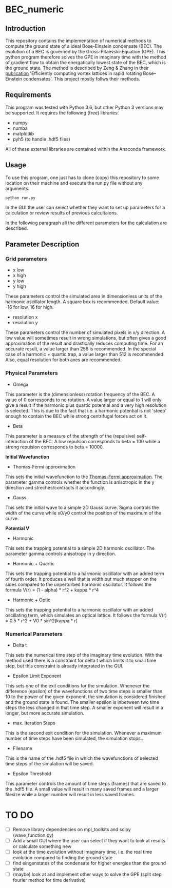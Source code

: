 # BEC_numeric

## Introduction
This repository contains the implementation of numerical methods to compute the ground state of a ideal Bose-Einstein condensate (BEC). The evolution of a BEC is governed by the Gross-Pitaevski-Equation (GPE). This python program therefore solves the GPE in imaginary time with the method of gradient flow to obtain the energatically lowest state of the BEC, which is the ground state.
The method is described by Zeng & Zhang in their [publication](https://doi.org/10.1016/j.cpc.2008.12.003) 'Efficiently computing vortex lattices in rapid rotating Bose–Einstein condensates'. This project mostly follws their methods.

## Requirements
This program was tested with Python 3.6, but other Python 3 versions may be supported.
It requires the following (free) libraries:
 - numpy
 - numba
 - matplotlib
 - pyh5 (to handle .hdf5 files)

All of these external libraries are contained within the Anaconda framework.

## Usage
To use this program, one just has to clone (copy) this repository to some location on their machine and execute the run.py file without any arguments.
```
python run.py
```
In the GUI the user can select whether they want to set up parameters for a calculation or review results of previous calcultaions.

In the following paragraph all the different parameters for the calculation are described.

## Parameter Description
### Grid parameters
 - x low
 - x high
 - y low
 - y high

These parameters control the simulated area in dimensionless units of the harmonic oscillator length. A square box is recommended. Default value: -16 for low, 16 for high.

 - resolution x
 - resolution y

These parameters control the number of simulated pixels in x/y direction. A low value will sometimes result in wrong simulations, but often gives a good approximation of the result and drastically reduces computing time. For an accurate result, a value larger than 256 is recommended. In the special case of a harmonic + quartic trap, a value larger than 512 is recommended. Also, equal resolution for both axes are recommended.

### Physical Parameters
 - Omega

This parameter is the (dimensionless) rotation frequency of the BEC. A value of 0 corresponds to no rotation. A value larger or equal to 1 will only give a result if the harmonic plus quartic potential and a very high resolution is selected. This is due to the fact that i.e. a harmonic potential is not 'steep' enough to contain the BEC while strong centrifugal forces act on it.

 - Beta

This parameter is a measure of the strength of the (repulsive) self-interaction of the BEC. A low repulsion corresponds to beta = 100 while a strong repulsion corresponds to beta = 10000.

**Initial Wavefunction**
- Thomas-Fermi approximation

This sets the initial wavefunction to the [Thomas-Fermi approximation](https://en.wikipedia.org/wiki/Gross%E2%80%93Pitaevskii_equation#Thomas%E2%80%93Fermi_approximation).
The parameter gamma controls whether the function is anisotropic in the y direction and streches/contracts it accordingly.

- Gauss

This sets the initial wave to a simple 2D Gauss curve.
Sigma controls the width of the curve while x0/y0 control the position of the maximum of the curve.

**Potential V**

- Harmonic

This sets the trapping potential to a simple 2D harmonic oscillator. The parameter gamma controls anisotropy in y direction.

- Harmonic + Quartic

This sets the trapping potential to a harmonic oscillator with an added term of fourth order. It produces a well that is width but much stepper on the sides compared to the unperturbed harmonic oscillator. It follows the formula V(r) = (1 - alpha) * r^2 + kappa * r^4

- Harmonic + Optic

This sets the trapping potential to a harmonic oscillator with an added oscillating term, which simulates an optical lattice. It follows the formula V(r) = 0.5 * r^2 + V0 * sin^2(kappa * r)

### Numerical Parameters
 - Delta t

This sets the numerical time step of the imaginary time evolution. With the method used there is a constraint for delta t which limits it to small time step, but this constraint is already integrated in the GUI.

 - Epsilon Limit Exponent

This sets one of the exit conditions for the simulation. Whenever the difference (epsilon) of the wavefunctions of two time steps is smaller than 10 to the power of the given exponent, the simulation is considered finished and the ground state is found. The smaller epsilon is inbetween two time steps the less changed in that time step. A smaller exponent will result in a longer, but more accurate simulation.

 - max. Iteration Steps

This is the second exit condition for the simulation. Whenever a maximum number of time steps have been simulated, the simulation stops..

 - Filename

This is the name of the .hdf5 file in which the wavefunctions of selected time steps of the simulation will be saved.

 - Epsilon Threshold
 
This parameter controls the amount of time steps (frames) that are saved to the .hdf5 file. A small value will result in many saved frames and a larger filesize while a larger number will result in less saved frames.

# TO DO
 - [ ] Remove library dependencies on mpl_toolkits and scipy (wave_function.py)
 - [ ] Add a small GUI where the user can select if they want to look at results or calculate something new
 - [ ] look at the time evolution without imaginary time, i.e. the real time evolution compared to finding the ground state
 - [ ] find eingenstates of the condensate for higher energies than the ground state
 - [ ] (maybe) look at and implement other ways to solve the GPE (split step fourier method for time derivative)